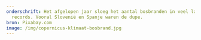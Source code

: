 ```yaml
---
onderschrift: Het afgelopen jaar sloeg het aantal bosbranden in veel landen alle
  records. Vooral Slovenië en Spanje waren de dupe.
bron: Pixabay.com
image: /img/copernicus-klimaat-bosbrand.jpg
---
```

